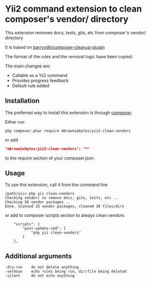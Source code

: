 Yii2 command extension to clean composer's vendor/ directory
===================================

This extension removes docs, tests, gits, etc from composer's vendor/ directory

It is based on <a href="https://github.com/barryvdh/composer-cleanup-plugin">barryvdh/composer-cleanup-plugin</a>

The format of the rules and the removal logic have been copied.

The main changes are:
- Callable as a Yii2 command
- Provides progress feedback
- Default rule added

Installation
------------

The preferred way to install this extension is through [composer](http://getcomposer.org/download/).

Either run

```
php composer.phar require mbrowniebytes/yii2-clean-vendors
```

or add

```json
"mbrowniebytes/yii2-clean-vendors": "*"
```

to the require section of your composer.json.


Usage
-----

To use this extension, call it from the command line 

```
/path/yii> php yii clean-vendors
Checking vendor/ to remove docs, gits, tests, etc ..
Checking 56 vendor packages ..
Done. Scanned 25 vendor packages, cleaned 10 files/dirs
```

or add to composer scripts section to always clean vendors
```
    "scripts": {
		"post-update-cmd": [
			"php yii clean-vendors"
		]
    },
```

Additional arguments
-------------------
```
-dry-run	do not delete anything
-verbose	echo rules being run, dir/file being deleted
-silent		do not echo anything
```
